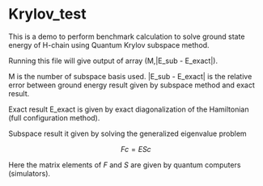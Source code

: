 # Krylov_test

This is a demo to perform benchmark calculation to solve ground state energy of H-chain using Quantum Krylov subspace method.

Running this file will give output of array (M,|E_sub - E_exact|).

M is the number of subspace basis used.
|E_sub - E_exact| is the relative error between ground energy result given by subspace method and exact result.

Exact result E_exact is given by exact diagonalization of the Hamiltonian (full configuration method).

Subspace result it given by solving the generalized eigenvalue problem
```math
Fc = ESc
```


Here the matrix elements of $F$ and $S$ are given by quantum computers (simulators).

